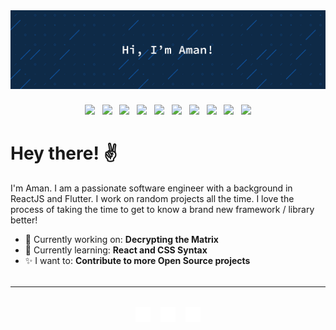 <img src="./assets/hero-banner.svg" style='margin-bottom: 0.5rem'/>

<div align='center' style='margin-bottom: 2rem'>

![](https://img.shields.io/badge/-Flutter-027DFD?style=for-the-badge&logo=flutter&logoColor=white) &nbsp; ![](https://img.shields.io/badge/-Dart-01579B?style=for-the-badge&logo=dart&logoColor=white) &nbsp; ![](https://img.shields.io/badge/-React-61dafb?style=for-the-badge&logo=react&logoColor=black) &nbsp; ![](https://img.shields.io/badge/-HTML-e34f26?style=for-the-badge&logo=html5&logoColor=white) &nbsp; ![](https://img.shields.io/badge/-CSS-264de4?style=for-the-badge&logo=css3&logoColor=white) &nbsp; ![](https://img.shields.io/badge/-JavaScript-F0DB4F?style=for-the-badge&logo=javascript&logoColor=black) &nbsp; ![](https://img.shields.io/badge/-TypeScript-007acc?style=for-the-badge&logo=typescript&logoColor=white) &nbsp; ![](https://img.shields.io/badge/-Discord%20js-2C2F33?style=for-the-badge&logo=discord&logoColor=white) &nbsp; ![](https://img.shields.io/badge/-VS%20CODE-252526?style=for-the-badge&logo=visualstudiocode&logoColor=white) &nbsp; ![](https://img.shields.io/badge/-NODE-3C873A?style=for-the-badge&logo=nodedotjs&logoColor=white)

</div>

# Hey there! ✌️

I'm Aman. I am a passionate software engineer with a background in ReactJS and Flutter. I work on random projects all the time. I love the process of taking the time to get to know a brand new framework / library better!

- 🔭 Currently working on: **Decrypting the Matrix**
- 🌱 Currently learning: **React and CSS Syntax**
- ✨ I want to: **Contribute to more Open Source projects**

<div style='margin-bottom: 2rem'></div>

<!-- ## Some Numbers -->

<!-- <div style='display: grid; grid-template-columns: 1fr 1fr; place-items: center center; gap: 1rem; margin-top: 1rem;'> -->

<!-- ![Anurag's GitHub stats](https://github-readme-stats.vercel.app/api?username=TheAmanM&hide=contribs&theme=algolia&border_radius=20)

[![Top Langs](https://github-readme-stats.vercel.app/api/top-langs/?username=TheAmanM&layout=compact&langs_count=4&theme=algolia&border_radius=20&border_color=white&hide=prs)](https://github.com/TheAmanM/github-readme-stats) -->

<!-- <div style='display: flex; justify-content: space-between; margin: 0; padding: 0;background-color: blue'> -->

<!-- <a href="https://github.com/TheAmanM/TheAmanM" style='padding: 0;'> -->
  <!-- <img src="https://github-readme-stats.vercel.app/api/top-langs/?username=TheAmanM&hide=java,html,tex&theme=algolia&border_radius=16&langs_count=3"/> -->
<!-- </a> -->
<!-- <a href="https://github.com/TheAmanM/TheAmanM"> -->
  <!-- <img src="https://github-readme-stats.vercel.app/api?username=TheAmanM&show_icons=true&line_height=27&count_private=true&theme=algolia&border_radius=16" alt="Martin's GitHub Stats" /> -->
<!-- </a> -->

<!-- </div> -->

<!-- </div> -->

---

<div style='margin-block: 2rem; gap: 1rem; justify-content: center; display: flex; align-items: center; /* position: fixed; bottom: 20px; left: 50%; transform: translateX(-50%); background-color: #050F2C; padding: 0.75rem 2rem; border: 1px solid white; border-radius: 0.75rem; */'>
<a href="https://linkedin.ca/in/aman-meherally" target="blank"><img align="center" src="./icons/linkedin.svg" alt="LinkedIn" height="24" width="24"/></a>
<a href='https://github.com/TheAmanM' target='blank'><img align="center" src='./icons/cv.svg' alt="CV" height="24" width="24" /></a>
<a href='mailto:amanmeherally@gmail.com' target='blank'><img align="center" src='./icons/email.svg' alt="Email" height="24" width="24" /></a>
</div>

<!-- [![Top Langs](https://github-readme-stats.vercel.app/api/top-langs/?username=TheAmanM&theme=algolia&langs_count=5)](https://github.com/anuraghazra/github-readme-stats) -->
